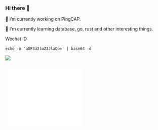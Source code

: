 ### Hi there 👋

🔭 I’m currently working on PingCAP.

🌱 I'm currently learning database, go, rust and other interesting things.

Wechat ID

```
echo -n 'aGF3a2luZ3JlaQo=' | base64 -d
```

![](https://github-profile-summary-cards.vercel.app/api/cards/profile-details?username=hawkingrei&theme=monokai)

<a href="https://github.com/hawkingrei">
  <img align="center" width="49%" src="./github-metrics.svg" />
</a>
